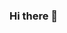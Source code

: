 ### Hi there 👋

<!--
**danessti/danessti** is a ✨ _special_ ✨ repository because its `README.md` (this file) appears on your GitHub profile.

<h1 align="center">Hi 👋, I'm Daniel Espinosa</h1>
<h3 align="center">A passionate backtend developer from Colombia</h3>

<h3 align="left">Connect with me:</h3>
<p align="left">
<a href="https://twitter.com/danessti" target="blank"><img align="center" src="https://raw.githubusercontent.com/rahuldkjain/github-profile-readme-generator/master/src/images/icons/Social/twitter.svg" alt="danessti" height="30" width="40" /></a>
<a href="https://linkedin.com/in/danessti" target="blank"><img align="center" src="https://raw.githubusercontent.com/rahuldkjain/github-profile-readme-generator/master/src/images/icons/Social/linked-in-alt.svg" alt="danessti" height="30" width="40" /></a>
<a href="https://fb.com/danessti" target="blank"><img align="center" src="https://raw.githubusercontent.com/rahuldkjain/github-profile-readme-generator/master/src/images/icons/Social/facebook.svg" alt="danessti" height="30" width="40" /></a>
<a href="https://instagram.com/danessti" target="blank"><img align="center" src="https://raw.githubusercontent.com/rahuldkjain/github-profile-readme-generator/master/src/images/icons/Social/instagram.svg" alt="danessti" height="30" width="40" /></a>
<a href="https://www.youtube.com/c/danessti" target="blank"><img align="center" src="https://raw.githubusercontent.com/rahuldkjain/github-profile-readme-generator/master/src/images/icons/Social/youtube.svg" alt="danessti" height="30" width="40" /></a>
<a href="https://discord.gg/Ed#80647" target="blank"><img align="center" src="https://raw.githubusercontent.com/rahuldkjain/github-profile-readme-generator/master/src/images/icons/Social/discord.svg" alt="Ed#80647" height="30" width="40" /></a>
</p>

<h3 align="left">Languages and Tools:</h3>
<p align="left"> <a href="https://www.w3.org/html/" target="_blank" rel="noreferrer"> <img src="https://raw.githubusercontent.com/devicons/devicon/master/icons/html5/html5-original-wordmark.svg" alt="html5" width="40" height="40"/> </a> <a href="https://www.java.com" target="_blank" rel="noreferrer"> <img src="https://raw.githubusercontent.com/devicons/devicon/master/icons/java/java-original.svg" alt="java" width="40" height="40"/> </a> <a href="https://www.mysql.com/" target="_blank" rel="noreferrer"> <img src="https://raw.githubusercontent.com/devicons/devicon/master/icons/mysql/mysql-original-wordmark.svg" alt="mysql" width="40" height="40"/> </a> <a href="https://www.php.net" target="_blank" rel="noreferrer"> <img src="https://raw.githubusercontent.com/devicons/devicon/master/icons/php/php-original.svg" alt="php" width="40" height="40"/> </a> </p>